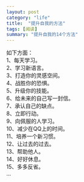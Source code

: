 ```yaml
---
layout: post
category: "life"
title:  "提升自我的方法"
tags: [阅读]
summary: "提升自我的14个方法"
---
```

如下方面：  
1、每天学习。  
2、学习新语言。  
3、打造你的灵感空间。  
4、战胜你的恐惧。  
5、升级你的技能。  
6、给未来的自己写一封信。  
7、承认自己的缺点。  
8、立即行动。  
9、向佩服的人学习。  
10、减少在QQ上的时间。  
11、培养一个新习惯。  
12、让过去的过去。  
13、帮助他人。  
14、好好休息。  
15、多多反省。  
...

